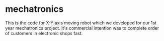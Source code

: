 # mechatronics

This is the code for X-Y axis moving robot which we developed for our 1st year mechatronics project. It's commercial intention was to complete order of customers in electronic shops fast.
